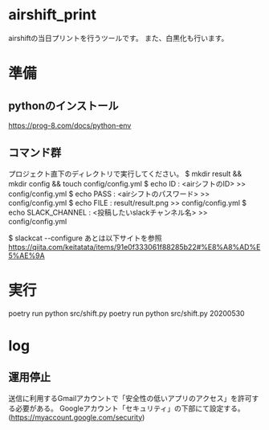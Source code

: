 # airshift_print
 
airshiftの当日プリントを行うツールです。
また、白黒化も行います。

# 準備
## pythonのインストール
https://prog-8.com/docs/python-env

## コマンド群
プロジェクト直下のディレクトリで実行してください。
$ mkdir result && mkdir config && touch config/config.yml
$ echo ID : <airシフトのID> >> config/config.yml
$ echo PASS : <airシフトのパスワード> >> config/config.yml
$ echo FILE : result/result.png >> config/config.yml
$ echo SLACK_CHANNEL : <投稿したいslackチャンネル名> >> config/config.yml

$ slackcat --configure
あとは以下サイトを参照
https://qiita.com/keitatata/items/91e0f333061f88285b22#%E8%A8%AD%E5%AE%9A


# 実行
poetry run python src/shift.py
poetry run python src/shift.py 20200530




# log
## 運用停止

送信に利用するGmailアカウントで「安全性の低いアプリのアクセス」を許可する必要がある。
Googleアカウント「セキュリティ」の下部にて設定する。
(https://myaccount.google.com/security)
